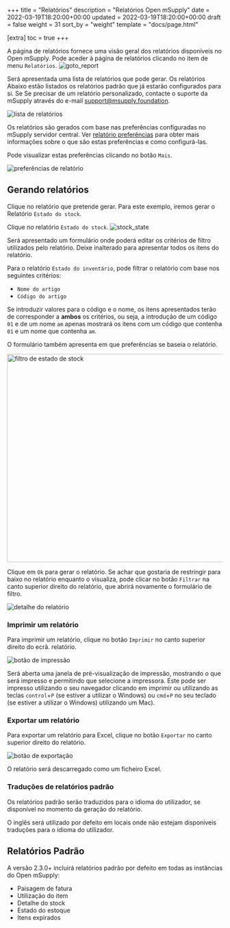 +++
title = "Relatórios"
description = "Relatórios Open mSupply"
date = 2022-03-19T18:20:00+00:00
updated = 2022-03-19T18:20:00+00:00
draft = false
weight = 31
sort_by = "weight"
template = "docs/page.html"

[extra]
toc = true
+++

A página de relatórios fornece uma visão geral dos relatórios disponíveis no Open mSupply.
Pode aceder à página de relatórios clicando no item de menu `Relatórios`.
![goto_report](images/goto_report.png)

Será apresentada uma lista de relatórios que pode gerar. Os relatórios
Abaixo estão listados os relatórios padrão que já estarão configurados para si. Se
Se precisar de um relatório personalizado, contacte o suporte da mSupply através do e-mail [support@msupply.foundation](mailto:support@msupply.foundation).

![lista de relatórios](images/report_list_view.png)

Os relatórios são gerados com base nas preferências configuradas no mSupply
servidor central. Ver [relatório
preferências](https://docs.msupply.org.nz/other_stuff:virtual_stores?s[]=threshold&s[]=overstock#notification_preferences)
para obter mais informações sobre o que são estas preferências e como configurá-las.

Pode visualizar estas preferências clicando no botão `Mais`.

![preferências de relatório](images/report_preferences.gif)

## Gerando relatórios

Clique no relatório que pretende gerar. Para este exemplo, iremos gerar o
Relatório `Estado do stock`.

Clique no relatório `Estado do stock`.
![stock_state](images/goto_stock_status.png)

Será apresentado um formulário onde poderá editar os critérios de filtro utilizados pelo relatório. Deixe inalterado para apresentar todos os itens do relatório.

Para o relatório `Estado do inventário`, pode filtrar o relatório com base nos seguintes critérios:

- `Nome do artigo`
- `Código do artigo`

Se introduzir valores para o código e o nome, os itens apresentados terão de corresponder a **ambos** os critérios, ou seja, a introdução de um código `01` e de um nome `am` apenas mostrará os itens com um código que contenha `01` e um nome que contenha `am`.

O formulário também apresenta em que preferências se baseia o relatório.

<p alinhar="centro">
 <img src="images/report_filter.png" alt="filtro de estado de stock" width="560" height="486">
</p>

Clique em `Ok` para gerar o relatório. Se achar que gostaria de restringir
para baixo no relatório enquanto o visualiza, pode clicar no botão `Filtrar` na
canto superior direito do relatório, que abrirá novamente o formulário de filtro.

![detalhe do relatório](images/report_detail.gif)

### Imprimir um relatório

Para imprimir um relatório, clique no botão `Imprimir` no canto superior direito do ecrã.
relatório.

![botão de impressão](images/print_button.png)

Será aberta uma janela de pré-visualização de impressão, mostrando o que será impresso e permitindo
que selecione a impressora. Este pode ser impresso utilizando o seu navegador clicando em imprimir ou
utilizando as teclas `control`+`P` (se estiver a utilizar o Windows) ou `cmd`+`P` no seu teclado (se estiver a utilizar o Windows)
utilizando um Mac).

### Exportar um relatório

Para exportar um relatório para Excel, clique no botão `Exportar` no canto superior direito do relatório.

![botão de exportação](images/export_button.png)

O relatório será descarregado como um ficheiro Excel.

### Traduções de relatórios padrão

Os relatórios padrão serão traduzidos para o idioma do utilizador, se disponível no momento da geração do relatório.

O inglês será utilizado por defeito em locais onde não estejam disponíveis traduções para o idioma do utilizador.

## Relatórios Padrão

A versão 2.3.0+ incluirá relatórios padrão por defeito em todas as instâncias do Open mSupply:

- Paisagem de fatura
- Utilização do item
- Detalhe do stock
- Estado do estoque
- Itens expirados

